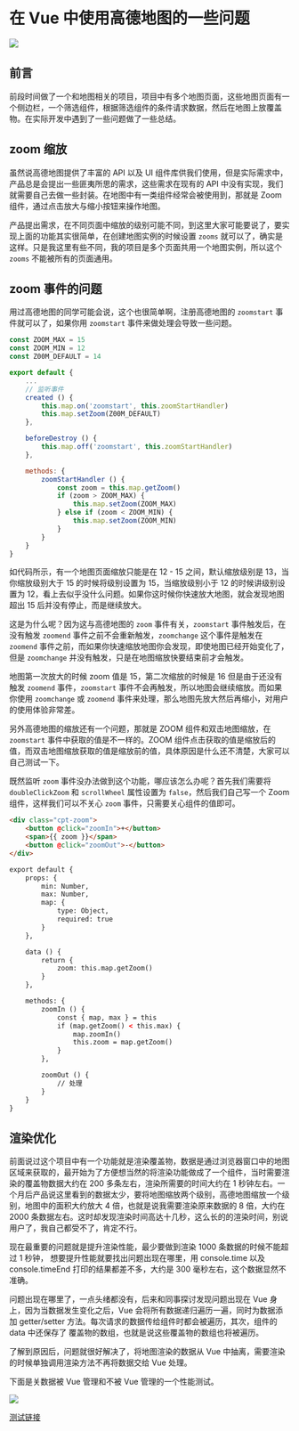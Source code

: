 # 在 Vue 中使用高德地图的一些问题

![](https://github.com/1969290646/blog/blob/master/doc/201801/source/banner.png)

## 前言

前段时间做了一个和地图相关的项目，项目中有多个地图页面，这些地图页面有一个侧边栏，一个筛选组件，根据筛选组件的条件请求数据，然后在地图上放覆盖物。在实际开发中遇到了一些问题做了一些总结。

<!-- more --> 

## zoom 缩放

虽然说高德地图提供了丰富的 API 以及 UI 组件库供我们使用，但是实际需求中，产品总是会提出一些匪夷所思的需求，这些需求在现有的 API 中没有实现，我们就需要自己去做一些封装。在地图中有一类组件经常会被使用到，那就是 Zoom 组件，通过点击放大与缩小按钮来操作地图。

产品提出需求，在不同页面中缩放的级别可能不同，到这里大家可能要说了，要实现上面的功能其实很简单，在创建地图实例的时候设置 `zooms` 就可以了，确实是这样。只是我这里有些不同，我的项目是多个页面共用一个地图实例，所以这个 `zooms` 不能被所有的页面通用。

## zoom 事件的问题

用过高德地图的同学可能会说，这个也很简单啊，注册高德地图的 `zoomstart` 事件就可以了，如果你用 `zoomstart` 事件来做处理会导致一些问题。

```javascript
const ZOOM_MAX = 15
const ZOOM_MIN = 12
const Z00M_DEFAULT = 14

export default {
	...
	// 监听事件
	created () {
		this.map.on('zoomstart', this.zoomStartHandler)
		this.map.setZoom(Z00M_DEFAULT)
	},

	beforeDestroy () {
		this.map.off('zoomstart', this.zoomStartHandler)
	},

	methods: {
		zoomStartHandler () {
			const zoom = this.map.getZoom()
			if (zoom > ZOOM_MAX) {
				this.map.setZoom(ZOOM_MAX)
			} else if (zoom < ZOOM_MIN) {
				this.map.setZoom(ZOOM_MIN)
			}
		}
	}
}
```

如代码所示，有一个地图页面缩放只能是在 12 - 15 之间，默认缩放级别是 13，当你缩放级别大于 15 的时候将级别设置为 15，当缩放级别小于 12 的时候讲级别设置为 12，看上去似乎没什么问题。如果你这时候你快速放大地图，就会发现地图超出 15 后并没有停止，而是继续放大。

这是为什么呢？因为这与高德地图的 `zoom` 事件有关，`zoomstart` 事件触发后，在没有触发 `zoomend` 事件之前不会重新触发，`zoomchange` 这个事件是触发在 `zoomend` 事件之前，而如果你快速缩放地图你会发现，即使地图已经开始变化了，但是 `zoomchange` 并没有触发，只是在地图缩放快要结束前才会触发。

地图第一次放大的时候 zoom 值是 15，第二次缩放的时候是 16 但是由于还没有触发 `zoomend` 事件，`zoomstart` 事件不会再触发，所以地图会继续缩放。而如果你使用 `zoomchange` 或 `zoomend` 事件来处理，那么地图先放大然后再缩小，对用户的使用体验非常差。

另外高德地图的缩放还有一个问题，那就是 ZOOM 组件和双击地图缩放，在 `zoomstart` 事件中获取的值是不一样的。ZOOM 组件点击获取的值是缩放后的值，而双击地图缩放获取的值是缩放前的值，具体原因是什么还不清楚，大家可以自己测试一下。

既然监听 `zoom` 事件没办法做到这个功能，哪应该怎么办呢？首先我们需要将 `doubleClickZoom` 和 `scrollWheel` 属性设置为 `false`，然后我们自己写一个 Zoom 组件，这样我们可以不关心 `zoom` 事件，只需要关心组件的值即可。

```html
<div class="cpt-zoom">
	<button @click="zoomIn">+</button>
	<span>{{ zoom }}</span>
	<button @click="zoomOut">-</button>
</div>

export default {
	props: {
		min: Number,
		max: Number,
		map: {
			type: Object,
			required: true
		}
	},

	data () {
		return {
			zoom: this.map.getZoom()
		}
	},

	methods: {
		zoomIn () {
			const { map, max } = this
			if (map.getZoom() < this.max) {
				map.zoomIn()
				this.zoom = map.getZoom()
			}
		},

		zoomOut () {
			// 处理
		}
	}
}
```

## 渲染优化

前面说过这个项目中有一个功能就是渲染覆盖物，数据是通过浏览器窗口中的地图区域来获取的，最开始为了方便想当然的将渲染功能做成了一个组件，当时需要渲染的覆盖物数据大约在 200 多条左右，渲染所需要的时间大约在 1 秒钟左右。一个月后产品说这里看到的数据太少，要将地图缩放两个级别，高德地图缩放一个级别，地图中的面积大约放大 4 倍，也就是说我需要渲染原来数据的 8 倍，大约在 2000 条数据左右。这时却发现渲染时间高达十几秒，这么长的的渲染时间，别说用户了，我自己都受不了，肯定不行。

现在最重要的问题就是提升渲染性能，最少要做到渲染 1000 条数据的时候不能超过 1 秒钟，
想要提升性能就要找出问题出现在哪里，用 console.time 以及 console.timeEnd 打印的结果都差不多，大约是 300 毫秒左右，这个数据显然不准确。

问题出现在哪里了，一点头绪都没有，后来和同事探讨发现问题出现在 Vue 身上，因为当数据发生变化之后，Vue 会将所有数据递归遍历一遍，同时为数据添加 getter/setter 方法。每次请求的数据传给组件时都会被遍历，其次，组件的 data 中还保存了 覆盖物的数组，也就是说这些覆盖物的数组也将被遍历。

了解到原因后，问题就很好解决了，将地图渲染的数据从 Vue 中抽离，需要渲染的时候单独调用渲染方法不再将数据交给 Vue 处理。

下面是关数据被 Vue 管理和不被 Vue 管理的一个性能测试。

![](https://github.com/1969290646/blog/blob/master/doc/201801/source/test.png)

[测试链接](https://jsperf.com/test-vue-prop-data)
